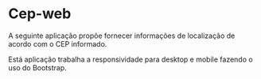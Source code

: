 # Cep-web
  A seguinte aplicação propõe fornecer informações de localização de acordo com o CEP  informado.
  
  
  
  
  Está aplicação trabalha a responsividade para desktop e mobile fazendo o uso do Bootstrap.
